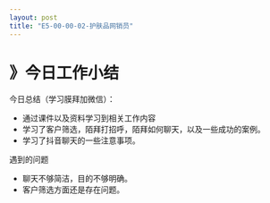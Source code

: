 ```yaml
---
layout: post
title: "E5-00-00-02-护肤品网销员"
---
```


# 》今日工作小结



今日总结（学习膜拜加微信）：
- 通过课件以及资料学习到相关工作内容
- 学习了客户筛选，陌拜打招呼，陌拜如何聊天，以及一些成功的案例。
- 学习了抖音聊天的一些注意事项。

遇到的问题
- 聊天不够简洁，目的不够明确。
- 客户筛选方面还是存在问题。




